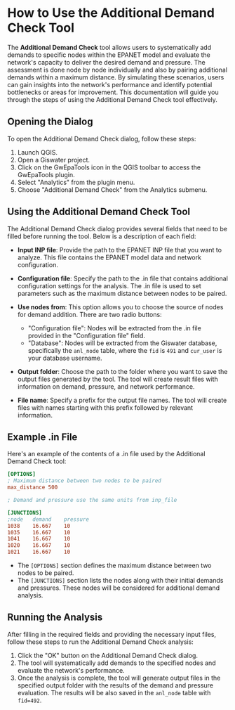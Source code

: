 # How to Use the Additional Demand Check Tool

The **Additional Demand Check** tool allows users to systematically add demands to specific nodes within the EPANET model and evaluate the network's capacity to deliver the desired demand and pressure. The assessment is done node by node individually and also by pairing additional demands within a maximum distance. By simulating these scenarios, users can gain insights into the network's performance and identify potential bottlenecks or areas for improvement. This documentation will guide you through the steps of using the Additional Demand Check tool effectively.

## Opening the Dialog

To open the Additional Demand Check dialog, follow these steps:

1. Launch QGIS.
2. Open a Giswater project.
2. Click on the GwEpaTools icon in the QGIS toolbar to access the GwEpaTools plugin.
3. Select "Analytics" from the plugin menu.
4. Choose "Additional Demand Check" from the Analytics submenu.

## Using the Additional Demand Check Tool

The Additional Demand Check dialog provides several fields that need to be filled before running the tool. Below is a description of each field:

- **Input INP file**: Provide the path to the EPANET INP file that you want to analyze. This file contains the EPANET model data and network configuration.

- **Configuration file**: Specify the path to the .in file that contains additional configuration settings for the analysis. The .in file is used to set parameters such as the maximum distance between nodes to be paired.

- **Use nodes from**: This option allows you to choose the source of nodes for demand addition. There are two radio buttons:
  - "Configuration file": Nodes will be extracted from the .in file provided in the "Configuration file" field.
  - "Database": Nodes will be extracted from the Giswater database, specifically the `anl_node` table, where the `fid` is `491` and `cur_user` is your database username.

- **Output folder**: Choose the path to the folder where you want to save the output files generated by the tool. The tool will create result files with information on demand, pressure, and network performance.

- **File name**: Specify a prefix for the output file names. The tool will create files with names starting with this prefix followed by relevant information.

## Example .in File

Here's an example of the contents of a .in file used by the Additional Demand Check tool:

```ini
[OPTIONS]
; Maximum distance between two nodes to be paired
max_distance 500

; Demand and pressure use the same units from inp_file

[JUNCTIONS]
;node   demand    pressure
1038    16.667    10
1035    16.667    10
1041    16.667    10
1020    16.667    10
1021    16.667    10
```

- The `[OPTIONS]` section defines the maximum distance between two nodes to be paired.
- The `[JUNCTIONS]` section lists the nodes along with their initial demands and pressures. These nodes will be considered for additional demand analysis.

## Running the Analysis

After filling in the required fields and providing the necessary input files, follow these steps to run the Additional Demand Check analysis:

1. Click the "OK" button on the Additional Demand Check dialog.
2. The tool will systematically add demands to the specified nodes and evaluate the network's performance.
3. Once the analysis is complete, the tool will generate output files in the specified output folder with the results of the demand and pressure evaluation. The results will be also saved in the `anl_node` table with `fid=492`.
